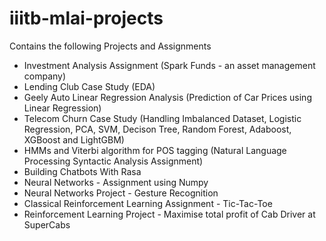 # iiitb-mlai-projects
Contains the following Projects and Assignments
- Investment Analysis Assignment (Spark Funds - an asset management company)
- Lending Club Case Study (EDA)
- Geely Auto Linear Regression Analysis (Prediction of Car Prices using Linear Regression)
- Telecom Churn Case Study (Handling Imbalanced Dataset, Logistic Regression, PCA, SVM, Decison Tree, Random Forest, Adaboost, XGBoost and LightGBM)
- HMMs and Viterbi algorithm for POS tagging (Natural Language Processing Syntactic Analysis Assignment)
- Building Chatbots With Rasa
- Neural Networks - Assignment using Numpy
- Neural Networks Project - Gesture Recognition
- Classical Reinforcement Learning Assignment - Tic-Tac-Toe
- Reinforcement Learning Project - Maximise total profit of Cab Driver at SuperCabs
